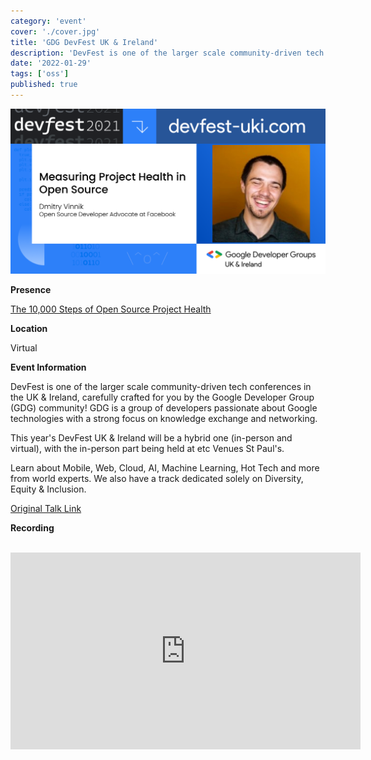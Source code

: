 ```yaml
---
category: 'event'
cover: './cover.jpg'
title: 'GDG DevFest UK & Ireland'
description: 'DevFest is one of the larger scale community-driven tech conferences in the UK & Ireland, carefully crafted for you by the Google Developer Group (GDG) community.'
date: '2022-01-29'
tags: ['oss']
published: true
---
```

![cover](./cover.jpg)

**Presence**

[The 10,000 Steps of Open Source Project Health](https://dvinnik.dev/presentations/2021/10000-steps-of-open-source-project-health)

**Location**

Virtual

**Event Information**

DevFest is one of the larger scale community-driven tech conferences in the UK & Ireland, carefully crafted for you by the Google Developer Group (GDG) community!  GDG is a group of developers passionate about Google technologies with a strong focus on knowledge exchange and networking.

This year's DevFest UK & Ireland will be a hybrid one (in-person and virtual), with the in-person part being held at etc Venues St Paul's.

Learn about Mobile, Web, Cloud, AI, Machine Learning, Hot Tech and more from world experts.  We also have a track dedicated solely on Diversity, Equity & Inclusion.

[Original Talk Link](https://www.devfest-uki.com/)


**Recording**

<br>

<iframe width="560" height="315" src="https://www.youtube.com/embed/it0Zo5QhlQk" title="YouTube video player" frameborder="0" allow="accelerometer; autoplay; clipboard-write; encrypted-media; gyroscope; picture-in-picture" allowfullscreen></iframe>

<br>
